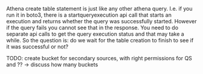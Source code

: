 Athena create table statement is just like any other athena query. I.e. if you run it in boto3, there is a startqueryexecution api call that starts an execution and returns whether the query was successfully started. However if the query fails you cannot see that in the response. You need to do separate api calls to get the query execution status and that may take a while. So the question is: do we wait for the table creation to finish to see if it was successful or not?

TODO: 
create bucket for secondary sources, with right permissions for QS and ?? -> discuss how many buckets